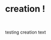 <!DOCTYPE html>
<html lang=”en”>
    <head>
        <title>creation</title>
    </head>
    <body>
        <h1>creation !</h1>
        <p>testing creation text</p>
    </body>
</html>